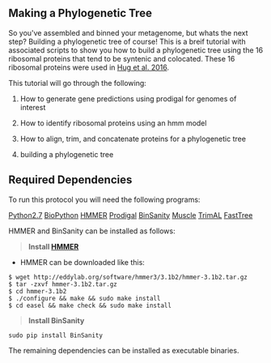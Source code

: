 ## Making a Phylogenetic Tree ##

So you've assembled and binned your metagenome, but whats the next step? Building a phylogenetic tree of course! 
This is a breif tutorial with associated scripts to show you how to build a phylogenetic tree using the 16 ribosomal proteins that tend to be syntenic and colocated. These 16 ribosomal proteins were used in [Hug et al. 2016](10.1038/nmicrobiol.2016.48).
 
This tutorial will go through the following:

1. How to generate gene predictions using prodigal for genomes of interest

2. How to identify ribosomal proteins using an hmm model

3. How to align, trim, and concatenate proteins for a phylogenetic tree

4. building a phylogenetic tree

## Required Dependencies ##

To run this protocol you will need the following programs:

[Python2.7](https://www.python.org/download/releases/2.7/)
[BioPython](http://biopython.org/)
[HMMER](http://hmmer.org/download.html)
[Prodigal](https://github.com/hyattpd/prodigal/wiki/Installation)
[BinSanity](https://github.com/edgraham/BinSanity/wiki/Installation)
[Muscle](https://www.drive5.com/muscle/manual/install.html)
[TrimAL](http://trimal.cgenomics.org/)
[FastTree](http://www.microbesonline.org/fasttree/)

HMMER and BinSanity can be installed as follows:

>**Install [HMMER](http://hmmer.org/)**
   * HMMER can be downloaded like this:
```
$ wget http://eddylab.org/software/hmmer3/3.1b2/hmmer-3.1b2.tar.gz
$ tar -zxvf hmmer-3.1b2.tar.gz
$ cd hmmer-3.1b2
$ ./configure && make && sudo make install
$ cd easel && make check && sudo make install
```
>**Install BinSanity**

`sudo pip install BinSanity`

The remaining dependencies can be installed as executable binaries.




